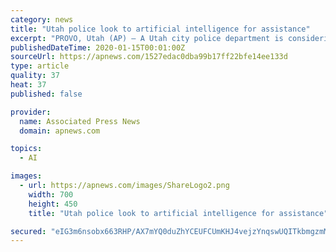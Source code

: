 ```yaml
---
category: news
title: "Utah police look to artificial intelligence for assistance"
excerpt: "PROVO, Utah (AP) — A Utah city police department is considering a partnership with an artificial intelligence company in an effort to help the law enforcement agency work more efficiently. The Springville police may work with technology firm Banjo to help improve the response time to emergencies, The Daily Herald reported. The Park City ..."
publishedDateTime: 2020-01-15T00:01:00Z
sourceUrl: https://apnews.com/1527edac0dba99b17ff22bfe14ee133d
type: article
quality: 37
heat: 37
published: false

provider:
  name: Associated Press News
  domain: apnews.com

topics:
  - AI

images:
  - url: https://apnews.com/images/ShareLogo2.png
    width: 700
    height: 450
    title: "Utah police look to artificial intelligence for assistance"

secured: "eIG3m6nsobx663RHP/AX7mYQ0duZhYCEUFCUmKHJ4vejzYnqswUQITkbmgzmMqvKz462K56vIEWT01fhBZh8grXMyClJ2/cppomZKGxY7MbXxVq3TDA8YoFomTw5dAvv1KD8uHzdVOGWaJI+e7MmRf9nu7cdmYVCdtJzno5/0J5+KC/fRLM8AtEpTwbW75b2QpAXY8vCxcuJJMAq5uwBoG1/E/sRSNLDJomHFQLQ6evh3XbPysC540wwngsPaJbLdeDxyvdgx3P0+NnJF5LIHPZmbN3ezP5FkzrI/GU8sIk=;XqcTSE3GjWm70mPBeePX0g=="
---
```


